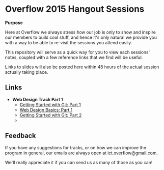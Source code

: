 # Overflow 2015 Hangout Sessions

**Purpose**

Here at Overflow we always stress how our job is only to show and inspire our members to build cool stuff, and hence it's only natural we provide you with a way to be able to re-visit the sessions you attend easily.

This repository will serve as a quick way for you to view each sessions' notes, coupled with a few reference links that we find will be useful.

Links to slides will also be posted here within 48 hours of the actual session actually taking place.

## Links
* **Web Design Track Part 1**
	* [Getting Started with Git: Part 1](http://github.com/np-overflow/2015-sessions/)
	* [Web Design Basics: Part 1]()
	* [Getting Started with Git: Part 2]()
	* 

## Feedback
If you have any suggestions for tracks, or on how we can improve the program in general, our emails are always open at [ict.overflow@gmail.com](mailto://ict.overflow@gmail.com).

We'll really appreciate it if you can send us as many of those as you can!
